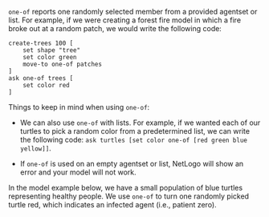 `one-of` reports one randomly selected member from a provided agentset or list. For example, if we were creating a forest fire model in which a fire broke out at a random patch, we would write the following code:



```
create-trees 100 [
	set shape "tree"
	set color green
	move-to one-of patches
]
ask one-of trees [
	set color red
]
```



Things to keep in mind when using `one-of`:

* We can also use `one-of` with lists. For example, if we wanted each of our turtles to pick a random color from a predetermined list, we can write the following code: `ask turtles [set color one-of [red green blue yellow]]`.

* If `one-of` is used on an empty agentset or list, NetLogo will show an error and your model will not work.

  

In the model example below, we have a small population of blue turtles representing healthy people. We use `one-of` to turn one randomly picked turtle red, which indicates an infected agent (i.e., patient zero).

